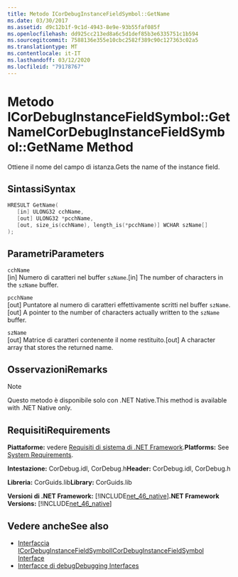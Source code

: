 ```yaml
---
title: Metodo ICorDebugInstanceFieldSymbol::GetName
ms.date: 03/30/2017
ms.assetid: d9c12b1f-9c1d-4943-8e9e-93b55faf085f
ms.openlocfilehash: dd925cc213ed8a6c5d1def85b3e6335751c1b594
ms.sourcegitcommit: 7588136e355e10cbc2582f389c90c127363c02a5
ms.translationtype: MT
ms.contentlocale: it-IT
ms.lasthandoff: 03/12/2020
ms.locfileid: "79178767"
---
```

# <a name="icordebuginstancefieldsymbolgetname-method"></a><span data-ttu-id="fd2c7-102">Metodo ICorDebugInstanceFieldSymbol::GetName</span><span class="sxs-lookup"><span data-stu-id="fd2c7-102">ICorDebugInstanceFieldSymbol::GetName Method</span></span>
<span data-ttu-id="fd2c7-103">Ottiene il nome del campo di istanza.</span><span class="sxs-lookup"><span data-stu-id="fd2c7-103">Gets the name of the instance field.</span></span>  
  
## <a name="syntax"></a><span data-ttu-id="fd2c7-104">Sintassi</span><span class="sxs-lookup"><span data-stu-id="fd2c7-104">Syntax</span></span>  
  
```cpp  
HRESULT GetName(  
   [in] ULONG32 cchName,
   [out] ULONG32 *pcchName,
   [out, size_is(cchName), length_is(*pcchName)] WCHAR szName[]  
);  
```  
  
## <a name="parameters"></a><span data-ttu-id="fd2c7-105">Parametri</span><span class="sxs-lookup"><span data-stu-id="fd2c7-105">Parameters</span></span>  
 `cchName`  
 <span data-ttu-id="fd2c7-106">[in] Numero di caratteri nel buffer `szName`.</span><span class="sxs-lookup"><span data-stu-id="fd2c7-106">[in] The number of characters in the `szName` buffer.</span></span>  
  
 `pcchName`  
 <span data-ttu-id="fd2c7-107">[out] Puntatore al numero di caratteri effettivamente scritti nel buffer `szName`.</span><span class="sxs-lookup"><span data-stu-id="fd2c7-107">[out] A pointer to the number of characters actually written to the `szName` buffer.</span></span>  
  
 `szName`  
 <span data-ttu-id="fd2c7-108">[out] Matrice di caratteri contenente il nome restituito.</span><span class="sxs-lookup"><span data-stu-id="fd2c7-108">[out] A character array that stores the returned name.</span></span>  
  
## <a name="remarks"></a><span data-ttu-id="fd2c7-109">Osservazioni</span><span class="sxs-lookup"><span data-stu-id="fd2c7-109">Remarks</span></span>  
  
> [!NOTE]
> <span data-ttu-id="fd2c7-110">Questo metodo è disponibile solo con .NET Native.</span><span class="sxs-lookup"><span data-stu-id="fd2c7-110">This method is available with .NET Native only.</span></span>  
  
## <a name="requirements"></a><span data-ttu-id="fd2c7-111">Requisiti</span><span class="sxs-lookup"><span data-stu-id="fd2c7-111">Requirements</span></span>  
 <span data-ttu-id="fd2c7-112">**Piattaforme:** vedere [Requisiti di sistema di .NET Framework](../../../../docs/framework/get-started/system-requirements.md).</span><span class="sxs-lookup"><span data-stu-id="fd2c7-112">**Platforms:** See [System Requirements](../../../../docs/framework/get-started/system-requirements.md).</span></span>  
  
 <span data-ttu-id="fd2c7-113">**Intestazione:** CorDebug.idl, CorDebug.h</span><span class="sxs-lookup"><span data-stu-id="fd2c7-113">**Header:** CorDebug.idl, CorDebug.h</span></span>  
  
 <span data-ttu-id="fd2c7-114">**Libreria:** CorGuids.lib</span><span class="sxs-lookup"><span data-stu-id="fd2c7-114">**Library:** CorGuids.lib</span></span>  
  
 <span data-ttu-id="fd2c7-115">**Versioni di .NET Framework:** [!INCLUDE[net_46_native](../../../../includes/net-46-native-md.md)]</span><span class="sxs-lookup"><span data-stu-id="fd2c7-115">**.NET Framework Versions:** [!INCLUDE[net_46_native](../../../../includes/net-46-native-md.md)]</span></span>  
  
## <a name="see-also"></a><span data-ttu-id="fd2c7-116">Vedere anche</span><span class="sxs-lookup"><span data-stu-id="fd2c7-116">See also</span></span>

- [<span data-ttu-id="fd2c7-117">Interfaccia ICorDebugInstanceFieldSymbol</span><span class="sxs-lookup"><span data-stu-id="fd2c7-117">ICorDebugInstanceFieldSymbol Interface</span></span>](icordebuginstancefieldsymbol-interface.md)
- [<span data-ttu-id="fd2c7-118">Interfacce di debug</span><span class="sxs-lookup"><span data-stu-id="fd2c7-118">Debugging Interfaces</span></span>](debugging-interfaces.md)
